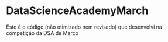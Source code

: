 # DataScienceAcademyMarch
Este é o código (não otimizado nem revisado) que desenvolvi na competição da DSA de Março
